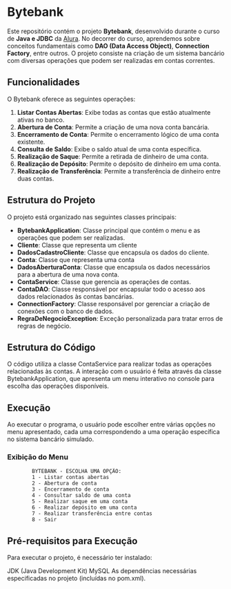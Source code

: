# Bytebank

Este repositório contém o projeto **Bytebank**, desenvolvido durante o curso de **Java e JDBC** da [Alura](https://www.alura.com.br/). No decorrer do curso, aprendemos sobre conceitos fundamentais como **DAO (Data Access Object)**, **Connection Factory**, entre outros. O projeto consiste na criação de um sistema bancário com diversas operações que podem ser realizadas em contas correntes.

## Funcionalidades

O Bytebank oferece as seguintes operações:

1. **Listar Contas Abertas**: Exibe todas as contas que estão atualmente ativas no banco.
2. **Abertura de Conta**: Permite a criação de uma nova conta bancária.
3. **Encerramento de Conta**: Permite o encerramento lógico de uma conta existente.
4. **Consulta de Saldo**: Exibe o saldo atual de uma conta específica.
5. **Realização de Saque**: Permite a retirada de dinheiro de uma conta.
6. **Realização de Depósito**: Permite o depósito de dinheiro em uma conta.
7. **Realização de Transferência**: Permite a transferência de dinheiro entre duas contas.

## Estrutura do Projeto

O projeto está organizado nas seguintes classes principais:

- **BytebankApplication**: Classe principal que contém o menu e as operações que podem ser realizadas.
- **Cliente**: Classe que representa um cliente
- **DadosCadastroCliente**: Classe que encapsula os dados do cliente.
- **Conta**: Classe que representa uma conta
- **DadosAberturaConta**: Classe que encapsula os dados necessários para a abertura de uma nova conta.
- **ContaService**: Classe que gerencia as operações de contas.
- **ContaDAO**: Classe responsável por encapsular todo o acesso aos dados relacionados às contas bancárias.
- **ConnectionFactory**: Classe responsável por gerenciar a criação de conexões com o banco de dados.
- **RegraDeNegocioException**: Exceção personalizada para tratar erros de regras de negócio.

## Estrutura do Código
O código utiliza a classe ContaService para realizar todas as operações relacionadas às contas. A interação com o usuário é feita através da classe BytebankApplication, que apresenta um menu interativo no console para escolha das operações disponíveis.

## Execução
Ao executar o programa, o usuário pode escolher entre várias opções no menu apresentado, cada uma correspondendo a uma operação específica no sistema bancário simulado.

### Exibição do Menu

            BYTEBANK - ESCOLHA UMA OPÇÃO:
            1 - Listar contas abertas
            2 - Abertura de conta
            3 - Encerramento de conta
            4 - Consultar saldo de uma conta
            5 - Realizar saque em uma conta
            6 - Realizar depósito em uma conta
            7 - Realizar transferência entre contas
            8 - Sair

## Pré-requisitos para Execução
Para executar o projeto, é necessário ter instalado:

JDK (Java Development Kit)
MySQL
As dependências necessárias especificadas no projeto (incluídas no pom.xml).
